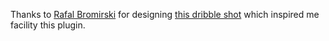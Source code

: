 Thanks to [Rafal Bromirski](http://www.paranoida.com/) for designing [this dribble shot](http://drbl.in/ezuc) which inspired me facility this plugin.
